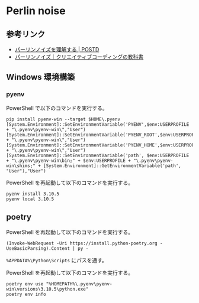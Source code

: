 # Perlin noise

## 参考リンク
- [パーリンノイズを理解する | POSTD](https://postd.cc/understanding-perlin-noise/)
- [パーリンノイズ｜クリエイティブコーディングの教科書](https://zenn.dev/baroqueengine/books/a19140f2d9fc1a/viewer/95c334)


## Windows 環境構築
### pyenv
PowerShell で以下のコマンドを実行する。

```
pip install pyenv-win --target $HOME\.pyenv
[System.Environment]::SetEnvironmentVariable('PYENV',$env:USERPROFILE + "\.pyenv\pyenv-win\","User")
[System.Environment]::SetEnvironmentVariable('PYENV_ROOT',$env:USERPROFILE + "\.pyenv\pyenv-win\","User")
[System.Environment]::SetEnvironmentVariable('PYENV_HOME',$env:USERPROFILE + "\.pyenv\pyenv-win\","User")
[System.Environment]::SetEnvironmentVariable('path', $env:USERPROFILE + "\.pyenv\pyenv-win\bin;" + $env:USERPROFILE + "\.pyenv\pyenv-win\shims;" + [System.Environment]::GetEnvironmentVariable('path', "User"),"User")
```

PowerShell を再起動して以下のコマンドを実行する。

```
pyenv install 3.10.5
pyenv local 3.10.5
```

## poetry
PowerShell を再起動して以下のコマンドを実行する。

```
(Invoke-WebRequest -Uri https://install.python-poetry.org -UseBasicParsing).Content | py -
```

`%APPDATA%\Python\Scripts` にパスを通す。

PowerShell を再起動して以下のコマンドを実行する。

```
poetry env use "%HOMEPATH%\.pyenv\pyenv-win\versions\3.10.5\python.exe"
poetry env info
```
